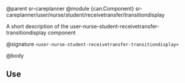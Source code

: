 @parent sr-careplanner
@module {can.Component} sr-careplanner/user/nurse/student/receivetransfer/transitiondisplay <user-nurse-student-receivetransfer-transitiondisplay>

A short description of the user-nurse-student-receivetransfer-transitiondisplay component

@signature `<user-nurse-student-receivetransfer-transitiondisplay>`

@body

## Use

